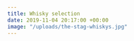 ```yaml
---
title: Whisky selection
date: 2019-11-04 20:17:00 +00:00
image: "/uploads/the-stag-whiskys.jpg"
---
```

